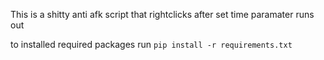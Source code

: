 This is a shitty anti afk script that rightclicks after set time paramater runs out

to installed required packages run
  ```pip install -r requirements.txt```
